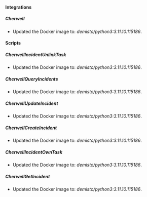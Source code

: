 
#### Integrations

##### Cherwell
- Updated the Docker image to: *demisto/python3:3.11.10.115186*.




#### Scripts

##### CherwellIncidentUnlinkTask
- Updated the Docker image to: *demisto/python3:3.11.10.115186*.



##### CherwellQueryIncidents
- Updated the Docker image to: *demisto/python3:3.11.10.115186*.



##### CherwellUpdateIncident
- Updated the Docker image to: *demisto/python3:3.11.10.115186*.



##### CherwellCreateIncident
- Updated the Docker image to: *demisto/python3:3.11.10.115186*.



##### CherwellIncidentOwnTask
- Updated the Docker image to: *demisto/python3:3.11.10.115186*.



##### CherwellGetIncident
- Updated the Docker image to: *demisto/python3:3.11.10.115186*.



